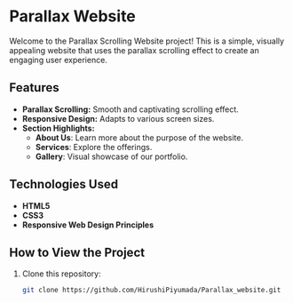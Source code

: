 # Parallax Website

Welcome to the Parallax Scrolling Website project! This is a simple, visually appealing website that uses the parallax scrolling effect to create an engaging user experience.

## Features
- **Parallax Scrolling:** Smooth and captivating scrolling effect.
- **Responsive Design:** Adapts to various screen sizes.
- **Section Highlights:**
  - **About Us**: Learn more about the purpose of the website.
  - **Services**: Explore the offerings.
  - **Gallery**: Visual showcase of our portfolio.

## Technologies Used
- **HTML5**
- **CSS3**
- **Responsive Web Design Principles**

## How to View the Project
1. Clone this repository:
   ```bash
   git clone https://github.com/HirushiPiyumada/Parallax_website.git
